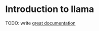 # Introduction to llama

TODO: write [great documentation](http://jacobian.org/writing/what-to-write/)
